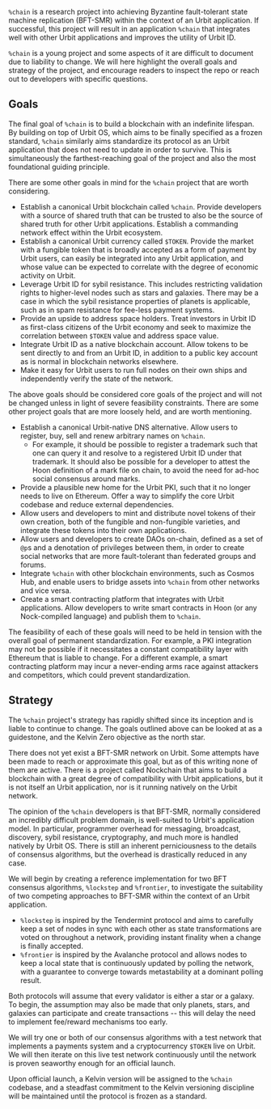 `%chain` is a research project into achieving Byzantine fault-tolerant state machine replication (BFT-SMR) within the context of an Urbit application. If successful, this project will result in an application `%chain` that integrates well with other Urbit applications and improves the utility of Urbit ID. 

`%chain` is a young project and some aspects of it are difficult to document due to liability to change. We will here highlight the overall goals and strategy of the project, and encourage readers to inspect the repo or reach out to developers with specific questions. 
## Goals

The final goal of `%chain` is to build a blockchain with an indefinite lifespan. By building on top of Urbit OS, which aims to be finally specified as a frozen standard, `%chain` similarly aims standardize its protocol as an Urbit application that does not need to update in order to survive. This is simultaneously the farthest-reaching goal of the project and also the most foundational guiding principle. 

There are some other goals in mind for the `%chain` project that are worth considering. 

* Establish a canonical Urbit blockchain called `%chain`. Provide developers with a source of shared truth that can be trusted to also be the source of shared truth for other Urbit applications. Establish a commanding network effect within the Urbit ecosystem. 
* Establish a canonical Urbit currency called `$TOKEN`. Provide the market with a fungible token that is broadly accepted as a form of payment by Urbit users, can easily be integrated into any Urbit application, and whose value can be expected to correlate with the degree of economic activity on Urbit. 
* Leverage Urbit ID for sybil resistance. This includes restricting validation rights to higher-level nodes such as stars and galaxies. There may be a case in which the sybil resistance properties of planets is applicable, such as in spam resistance for fee-less payment systems. 
* Provide an upside to address space holders. Treat investors in Urbit ID as first-class citizens of the Urbit economy and seek to maximize the correlation between `$TOKEN` value and address space value. 
* Integrate Urbit ID as a native blockchain account. Allow tokens to be sent directly to and from an Urbit ID, in addition to a public key account as is normal in blockchain networks elsewhere. 
* Make it easy for Urbit users to run full nodes on their own ships and independently verify the state of the network. 

The above goals should be considered core goals of the project and will not be changed unless in light of severe feasibility constraints. There are some other project goals that are more loosely held, and are worth mentioning. 

* Establish a canonical Urbit-native DNS alternative. Allow users to register, buy, sell and renew arbitrary names on `%chain`. 
    * For example, it should be possible to register a trademark such that one can query it and resolve to a registered Urbit ID under that trademark. It should also be possible for a developer to attest the Hoon definition of a mark file on chain, to avoid the need for ad-hoc social consensus around marks. 
* Provide a plausible new home for the Urbit PKI, such that it no longer needs to live on Ethereum. Offer a way to simplify the core Urbit codebase and reduce external dependencies. 
* Allow users and developers to mint and distribute novel tokens of their own creation, both of the fungible and non-fungible varieties, and integrate these tokens into their own applications.
* Allow users and developers to create DAOs on-chain, defined as a set of `@p`s and a denotation of privileges between them, in order to create social networks that are more fault-tolerant than federated groups and forums. 
* Integrate `%chain` with other blockchain environments, such as Cosmos Hub, and enable users to bridge assets into `%chain` from other networks and vice versa. 
* Create a smart contracting platform that integrates with Urbit applications. Allow developers to write smart contracts in Hoon (or any Nock-compiled language) and publish them to `%chain`. 

The feasibility of each of these goals will need to be held in tension with the overall goal of permanent standardization. For example, a PKI integration may not be possible if it necessitates a constant compatibility layer with Ethereum that is liable to change. For a different example, a smart contracting platform may incur a never-ending arms race against attackers and competitors, which could prevent standardization. 

## Strategy

The `%chain` project's strategy has rapidly shifted since its inception and is liable to continue to change. The goals outlined above can be looked at as a guidestone, and the Kelvin Zero objective as the north star. 

There does not yet exist a BFT-SMR network on Urbit. Some attempts have been made to reach or approximate this goal, but as of this writing none of them are active. There is a project called Nockchain that aims to build a blockchain with a great degree of compatibility with Urbit applications, but it is not itself an Urbit application, nor is it running natively on the Urbit network. 

The opinion of the `%chain` developers is that BFT-SMR, normally considered an incredibly difficult problem domain, is well-suited to Urbit's application model. In particular, programmer overhead for messaging, broadcast, discovery, sybil resistance, cryptography, and much more is handled natively by Urbit OS. There is still an inherent perniciousness to the details of consensus algorithms, but the overhead is drastically reduced in any case. 

We will begin by creating a reference implementation for two BFT consensus algorithms, `%lockstep` and `%frontier`, to investigate the suitability of two competing approaches to BFT-SMR within the context of an Urbit application. 
  * `%lockstep` is inspired by the Tendermint protocol and aims to carefully keep a set of nodes in sync with each other as state transformations are voted on throughout a network, providing instant finality when a change is finally accepted. 
  * `%frontier` is inspired by the Avalanche protocol and allows nodes to keep a local state that is continuously updated by polling the network, with a guarantee to converge towards metastability at a dominant polling result. 

Both protocols will assume that every validator is either a star or a galaxy. To begin, the assumption may also be made that only planets, stars, and galaxies can participate and create transactions -- this will delay the need to implement fee/reward mechanisms too early. 

We will try one or both of our consensus algorithms with a test network that implements a payments system and a cryptocurrency `$TOKEN` live on Urbit. We will then iterate on this live test network continuously until the network is proven seaworthy enough for an official launch. 

Upon official launch, a Kelvin version will be assigned to the `%chain` codebase, and a steadfast commitment to the Kelvin versioning discipline will be maintained until the protocol is frozen as a standard. 

